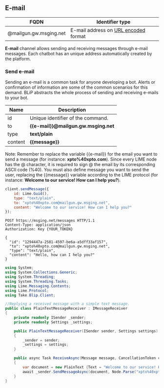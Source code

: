 ## E-mail
| FQDN                     | Identifier type                                         | 
|--------------------------|---------------------------------------------------------------|
| @mailgun.gw.msging.net   | E-mail address on [URL encoded](http://www.w3schools.com/tags/ref_urlencode.asp) format  |

**E-mail** channel allows sending and receiving messages through e-mail messages. Each chatbot has an unique address automatically created by the platform. 

### Send e-mail

Sending an e-mail is a common task for anyone developing a bot. Alerts or confirmation of information are some of the common scenarios for this demand. BLiP abstracts the whole process of sending and receiving e-mails to your bot.

| Name | Description |
|---------------------------------|--------------|
| id    | Unique identifier of the command.   |
| to     | **{{e-mail}}@mailgun.gw.msging.net**  |
| type   | **text/plain** |
| content | **{{message}}** |

<aside class="notice">
Note: Remember to replace the variable {{e-mail}} for the email you want to send a message (for instance: <b> xpto%40xpto.com</b>). Since every LIME node has the @ character, it is required to sign @ the email by its corresponding ASCII code (%40). You must also define message you want to send the user, replacing the {{message}} variable according to the LIME protocol (for instance: <b>Welcome to our service! How can I help you?</b>).
</aside>

```javascript
client.sendMessage({
    id: Lime.Guid(),
    type: "text/plain",
    to: "xpto%40xpto.com@mailgun.gw.msging.net",
    content: "Welcome to our service! How can I help you?"
});
```

```http
POST https://msging.net/messages HTTP/1.1
Content-Type: application/json
Authorization: Key {YOUR_TOKEN}

{
  "id": "1294447a-2581-4597-be6a-a5dff33af157",
  "to": "xpto%40xpto.com@mailgun.gw.msging.net",
  "type": "text/plain",
  "content": "Hello, how can I help you?"
}
```

```csharp
using System;
using System.Collections.Generic;
using System.Threading;
using System.Threading.Tasks;
using Lime.Messaging.Contents;
using Lime.Protocol;
using Take.Blip.Client;

//Replying a received message with a simple text message.
public class PlainTextMessageReceiver : IMessageReceiver
{
    private readonly ISender _sender;
    private readonly Settings _settings;

    public PlainTextMessageReceiver(ISender sender, Settings settings)
    {
        _sender = sender;
        _settings = settings;
    }

    public async Task ReceiveAsync(Message message, CancellationToken cancellationToken)
    {
        var document = new PlainText {Text = "Welcome to our service! How can I help you?"};
        await _sender.SendMessageAsync(document, Node.Parse("xpto%40xpto.com@mailgun.gw.msging.net"), cancellationToken);
    }
}
```
